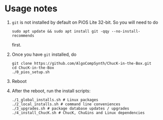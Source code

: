 # Usage notes

1. `git` is not installed by default on PiOS Lite 32-bit. So you
will need to do

    ```
    sudo apt update && sudo apt install git -qqy --no-install-recommends
    ```

    first.

2. Once you have `git` installed, do

    ```
    git clone https://github.com/AlgoCompSynth/ChucK-in-the-Box.git
    cd ChucK-in-the-Box
    ./0_pios_setup.sh
    ```

3. Reboot

4. After the reboot, run the install scripts:

    ```
    ./1_global_installs.sh # Linux packages
    ./2_local_installs.sh # command line conveniences
    ./3_upgrades.sh # package database updates / upgrades
    ./4_install_ChucK.sh # ChucK, ChuGins and Linux dependencies
    ```
